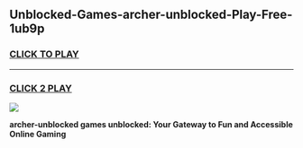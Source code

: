 
## Unblocked-Games-archer-unblocked-Play-Free-1ub9p
<h3>
<a href="https://premium76.site?title=archer-unblocked&ref=23A">CLICK TO PLAY</a></h3>
<hr>

<h3>
<a href="https://premium76.site?title=archer-unblocked&ref=23A">CLICK 2 PLAY</a>
  
</h3>

<a href="https://premium76.site?title=archer-unblocked&ref=23A"><img src="https://clearcache.store/games.png"></a>


**archer-unblocked games unblocked: Your Gateway to Fun and Accessible Online Gaming**

